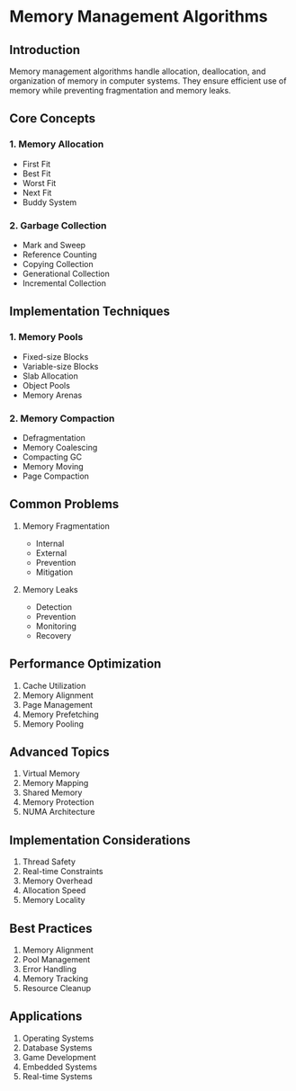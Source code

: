 # Memory Management Algorithms

## Introduction
Memory management algorithms handle allocation, deallocation, and organization of memory in computer systems. They ensure efficient use of memory while preventing fragmentation and memory leaks.

## Core Concepts

### 1. Memory Allocation
- First Fit
- Best Fit
- Worst Fit
- Next Fit
- Buddy System

### 2. Garbage Collection
- Mark and Sweep
- Reference Counting
- Copying Collection
- Generational Collection
- Incremental Collection

## Implementation Techniques

### 1. Memory Pools
- Fixed-size Blocks
- Variable-size Blocks
- Slab Allocation
- Object Pools
- Memory Arenas

### 2. Memory Compaction
- Defragmentation
- Memory Coalescing
- Compacting GC
- Memory Moving
- Page Compaction

## Common Problems
1. Memory Fragmentation
   - Internal
   - External
   - Prevention
   - Mitigation

2. Memory Leaks
   - Detection
   - Prevention
   - Monitoring
   - Recovery

## Performance Optimization
1. Cache Utilization
2. Memory Alignment
3. Page Management
4. Memory Prefetching
5. Memory Pooling

## Advanced Topics
1. Virtual Memory
2. Memory Mapping
3. Shared Memory
4. Memory Protection
5. NUMA Architecture

## Implementation Considerations
1. Thread Safety
2. Real-time Constraints
3. Memory Overhead
4. Allocation Speed
5. Memory Locality

## Best Practices
1. Memory Alignment
2. Pool Management
3. Error Handling
4. Memory Tracking
5. Resource Cleanup

## Applications
1. Operating Systems
2. Database Systems
3. Game Development
4. Embedded Systems
5. Real-time Systems
